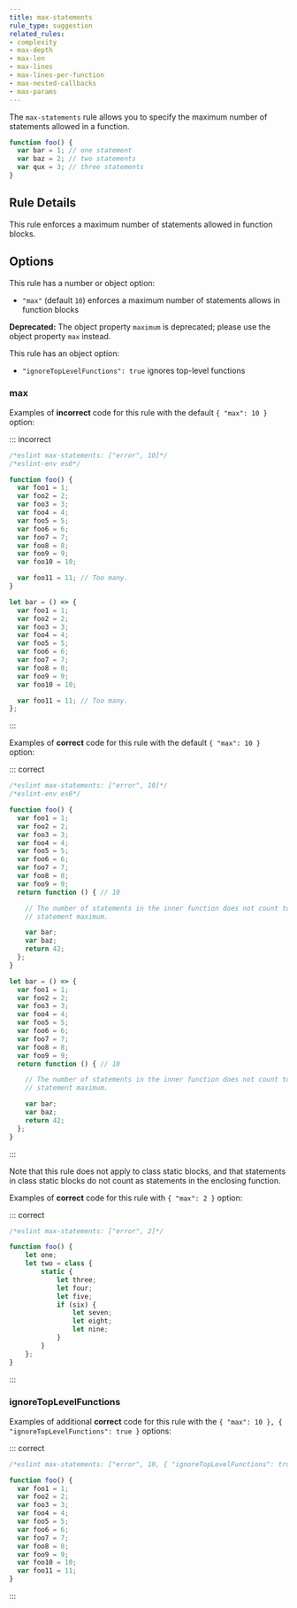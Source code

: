 ```yaml
---
title: max-statements
rule_type: suggestion
related_rules:
- complexity
- max-depth
- max-len
- max-lines
- max-lines-per-function
- max-nested-callbacks
- max-params
---
```



The `max-statements` rule allows you to specify the maximum number of statements allowed in a function.

```js
function foo() {
  var bar = 1; // one statement
  var baz = 2; // two statements
  var qux = 3; // three statements
}
```

## Rule Details

This rule enforces a maximum number of statements allowed in function blocks.

## Options

This rule has a number or object option:

* `"max"` (default `10`) enforces a maximum number of statements allows in function blocks

**Deprecated:** The object property `maximum` is deprecated; please use the object property `max` instead.

This rule has an object option:

* `"ignoreTopLevelFunctions": true` ignores top-level functions

### max

Examples of **incorrect** code for this rule with the default `{ "max": 10 }` option:

::: incorrect

```js
/*eslint max-statements: ["error", 10]*/
/*eslint-env es6*/

function foo() {
  var foo1 = 1;
  var foo2 = 2;
  var foo3 = 3;
  var foo4 = 4;
  var foo5 = 5;
  var foo6 = 6;
  var foo7 = 7;
  var foo8 = 8;
  var foo9 = 9;
  var foo10 = 10;

  var foo11 = 11; // Too many.
}

let bar = () => {
  var foo1 = 1;
  var foo2 = 2;
  var foo3 = 3;
  var foo4 = 4;
  var foo5 = 5;
  var foo6 = 6;
  var foo7 = 7;
  var foo8 = 8;
  var foo9 = 9;
  var foo10 = 10;

  var foo11 = 11; // Too many.
};
```

:::

Examples of **correct** code for this rule with the default `{ "max": 10 }` option:

::: correct

```js
/*eslint max-statements: ["error", 10]*/
/*eslint-env es6*/

function foo() {
  var foo1 = 1;
  var foo2 = 2;
  var foo3 = 3;
  var foo4 = 4;
  var foo5 = 5;
  var foo6 = 6;
  var foo7 = 7;
  var foo8 = 8;
  var foo9 = 9;
  return function () { // 10

    // The number of statements in the inner function does not count toward the
    // statement maximum.

    var bar;
    var baz;
    return 42;
  };
}

let bar = () => {
  var foo1 = 1;
  var foo2 = 2;
  var foo3 = 3;
  var foo4 = 4;
  var foo5 = 5;
  var foo6 = 6;
  var foo7 = 7;
  var foo8 = 8;
  var foo9 = 9;
  return function () { // 10

    // The number of statements in the inner function does not count toward the
    // statement maximum.

    var bar;
    var baz;
    return 42;
  };
}
```

:::

Note that this rule does not apply to class static blocks, and that statements in class static blocks do not count as statements in the enclosing function.

Examples of **correct** code for this rule with `{ "max": 2 }` option:

::: correct

```js
/*eslint max-statements: ["error", 2]*/

function foo() {
    let one;
    let two = class {
        static {
            let three;
            let four;
            let five;
            if (six) {
                let seven;
                let eight;
                let nine;
            }
        }
    };
}
```

:::

### ignoreTopLevelFunctions

Examples of additional **correct** code for this rule with the `{ "max": 10 }, { "ignoreTopLevelFunctions": true }` options:

::: correct

```js
/*eslint max-statements: ["error", 10, { "ignoreTopLevelFunctions": true }]*/

function foo() {
  var foo1 = 1;
  var foo2 = 2;
  var foo3 = 3;
  var foo4 = 4;
  var foo5 = 5;
  var foo6 = 6;
  var foo7 = 7;
  var foo8 = 8;
  var foo9 = 9;
  var foo10 = 10;
  var foo11 = 11;
}
```

:::

